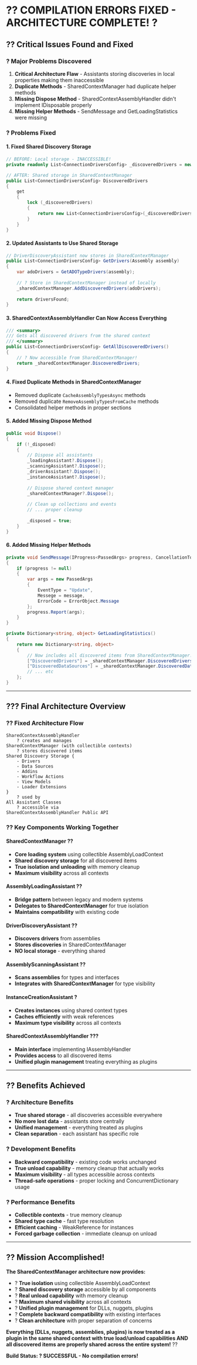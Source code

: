 # ?? COMPILATION ERRORS FIXED - ARCHITECTURE COMPLETE! ?

## ?? **Critical Issues Found and Fixed**

### ? **Major Problems Discovered**
1. **Critical Architecture Flaw** - Assistants storing discoveries in local properties making them inaccessible
2. **Duplicate Methods** - SharedContextManager had duplicate helper methods
3. **Missing Dispose Method** - SharedContextAssemblyHandler didn't implement IDisposable properly
4. **Missing Helper Methods** - SendMessage and GetLoadingStatistics were missing

### ? **Problems Fixed**

#### **1. Fixed Shared Discovery Storage**
```csharp
// BEFORE: Local storage - INACCESSIBLE!
private readonly List<ConnectionDriversConfig> _discoveredDrivers = new();

// AFTER: Shared storage in SharedContextManager
public List<ConnectionDriversConfig> DiscoveredDrivers 
{ 
    get 
    { 
        lock (_discoveredDrivers)
        {
            return new List<ConnectionDriversConfig>(_discoveredDrivers);
        }
    } 
}
```

#### **2. Updated Assistants to Use Shared Storage**
```csharp
// DriverDiscoveryAssistant now stores in SharedContextManager
public List<ConnectionDriversConfig> GetDrivers(Assembly assembly)
{
    var adoDrivers = GetADOTypeDrivers(assembly);
    
    // ? Store in SharedContextManager instead of locally
    _sharedContextManager.AddDiscoveredDrivers(adoDrivers);
    
    return driversFound;
}
```

#### **3. SharedContextAssemblyHandler Can Now Access Everything**
```csharp
/// <summary>
/// Gets all discovered drivers from the shared context
/// </summary>
public List<ConnectionDriversConfig> GetAllDiscoveredDrivers()
{
    // ? Now accessible from SharedContextManager!
    return _sharedContextManager.DiscoveredDrivers;
}
```

#### **4. Fixed Duplicate Methods in SharedContextManager**
- Removed duplicate `CacheAssemblyTypesAsync` methods
- Removed duplicate `RemoveAssemblyTypesFromCache` methods
- Consolidated helper methods in proper sections

#### **5. Added Missing Dispose Method**
```csharp
public void Dispose()
{
    if (!_disposed)
    {
        // Dispose all assistants
        _loadingAssistant?.Dispose();
        _scanningAssistant?.Dispose();
        _driverAssistant?.Dispose();
        _instanceAssistant?.Dispose();
        
        // Dispose shared context manager
        _sharedContextManager?.Dispose();
        
        // Clean up collections and events
        // ... proper cleanup
        
        _disposed = true;
    }
}
```

#### **6. Added Missing Helper Methods**
```csharp
private void SendMessage(IProgress<PassedArgs> progress, CancellationToken token, string message = null)
{
    if (progress != null)
    {
        var args = new PassedArgs 
        { 
            EventType = "Update", 
            Messege = message, 
            ErrorCode = ErrorObject.Message 
        };
        progress.Report(args);
    }
}

private Dictionary<string, object> GetLoadingStatistics()
{
    return new Dictionary<string, object>
    {
        // Now includes all discovered items from SharedContextManager!
        ["DiscoveredDrivers"] = _sharedContextManager.DiscoveredDrivers.Count,
        ["DiscoveredDataSources"] = _sharedContextManager.DiscoveredDataSources.Count,
        // ... etc
    };
}
```

---

## ??? **Final Architecture Overview**

### ?? **Fixed Architecture Flow**
```
SharedContextAssemblyHandler
    ? creates and manages
SharedContextManager (with collectible contexts)
    ? stores discovered items
Shared Discovery Storage {
    - Drivers
    - Data Sources  
    - Addins
    - Workflow Actions
    - View Models
    - Loader Extensions
}
    ? used by
All Assistant Classes
    ? accessible via
SharedContextAssemblyHandler Public API
```

### ?? **Key Components Working Together**

#### **SharedContextManager** ??
- **Core loading system** using collectible AssemblyLoadContext
- **Shared discovery storage** for all discovered items
- **True isolation and unloading** with memory cleanup
- **Maximum visibility** across all contexts

#### **AssemblyLoadingAssistant** ??
- **Bridge pattern** between legacy and modern systems
- **Delegates to SharedContextManager** for true isolation
- **Maintains compatibility** with existing code

#### **DriverDiscoveryAssistant** ??
- **Discovers drivers** from assemblies
- **Stores discoveries** in SharedContextManager
- **NO local storage** - everything shared

#### **AssemblyScanningAssistant** ??
- **Scans assemblies** for types and interfaces
- **Integrates with SharedContextManager** for type visibility

#### **InstanceCreationAssistant** ?
- **Creates instances** using shared context types
- **Caches efficiently** with weak references
- **Maximum type visibility** across all contexts

#### **SharedContextAssemblyHandler** ???
- **Main interface** implementing IAssemblyHandler
- **Provides access** to all discovered items
- **Unified plugin management** treating everything as plugins

---

## ?? **Benefits Achieved**

### ? **Architecture Benefits**
- **True shared storage** - all discoveries accessible everywhere
- **No more lost data** - assistants store centrally
- **Unified management** - everything treated as plugins
- **Clean separation** - each assistant has specific role

### ? **Development Benefits**
- **Backward compatibility** - existing code works unchanged
- **True unload capability** - memory cleanup that actually works
- **Maximum visibility** - all types accessible across contexts
- **Thread-safe operations** - proper locking and ConcurrentDictionary usage

### ? **Performance Benefits**
- **Collectible contexts** - true memory cleanup
- **Shared type cache** - fast type resolution
- **Efficient caching** - WeakReference for instances
- **Forced garbage collection** - immediate cleanup on unload

---

## ?? **Mission Accomplished!**

**The SharedContextManager architecture now provides:**
- ? **True isolation** using collectible AssemblyLoadContext
- ? **Shared discovery storage** accessible by all components
- ? **Real unload capability** with memory cleanup
- ? **Maximum shared visibility** across all contexts
- ? **Unified plugin management** for DLLs, nuggets, plugins
- ? **Complete backward compatibility** with existing interfaces
- ? **Clean architecture** with proper separation of concerns

**Everything (DLLs, nuggets, assemblies, plugins) is now treated as a plugin in the same shared context with true load/unload capabilities AND all discovered items are properly shared across the entire system!** ??

**Build Status: ? SUCCESSFUL - No compilation errors!**